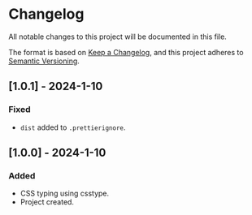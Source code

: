 # Changelog

All notable changes to this project will be documented in this file.

The format is based on [Keep a Changelog](https://keepachangelog.com/en/1.0.0/),
and this project adheres to [Semantic Versioning](https://semver.org/spec/v2.0.0.html).

## [1.0.1] - 2024-1-10

### Fixed

- `dist` added to `.prettierignore`.

## [1.0.0] - 2024-1-10

### Added

- CSS typing using csstype.
- Project created.
